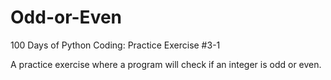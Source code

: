 # Odd-or-Even
100 Days of Python Coding: Practice Exercise #3-1

A practice exercise where a program will check if an integer is odd or even.
